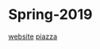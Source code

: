 # Spring-2019
[website](http://www.cs.bu.edu/fac/snyder/cs320/)
[piazza](https://piazza.com/class/jr9fgrf7efv7j0)
